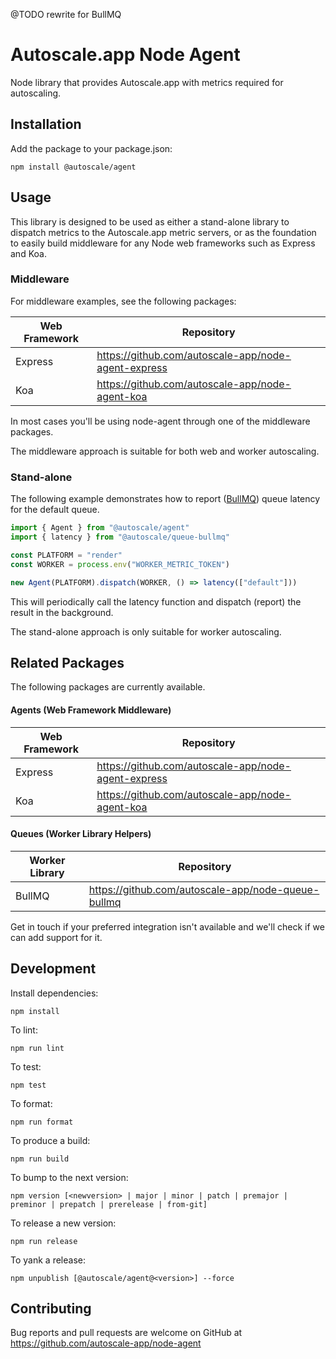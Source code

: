 @TODO rewrite for BullMQ

# Autoscale.app Node Agent

Node library that provides Autoscale.app with metrics required for autoscaling.

## Installation

Add the package to your package.json:

    npm install @autoscale/agent

## Usage

This library is designed to be used as either a stand-alone library to dispatch metrics to the Autoscale.app metric servers, or as the foundation to easily build middleware for any Node web frameworks such as Express and Koa.

### Middleware

For middleware examples, see the following packages:

| Web Framework | Repository                                          |
|---------------|-----------------------------------------------------|
| Express       | https://github.com/autoscale-app/node-agent-express |
| Koa           | https://github.com/autoscale-app/node-agent-koa     |

In most cases you'll be using node-agent through one of the middleware packages.

The middleware approach is suitable for both web and worker autoscaling.

### Stand-alone

The following example demonstrates how to report ([BullMQ](https://github.com/taskforcesh/bullmq)) queue latency for the default queue.

```ts
import { Agent } from "@autoscale/agent"
import { latency } from "@autoscale/queue-bullmq"

const PLATFORM = "render"
const WORKER = process.env("WORKER_METRIC_TOKEN")

new Agent(PLATFORM).dispatch(WORKER, () => latency(["default"]))
```

This will periodically call the latency function and dispatch (report) the result in the background.

The stand-alone approach is only suitable for worker autoscaling.

## Related Packages

The following packages are currently available.

#### Agents (Web Framework Middleware)

| Web Framework | Repository                                          |
|---------------|-----------------------------------------------------|
| Express       | https://github.com/autoscale-app/node-agent-express |
| Koa           | https://github.com/autoscale-app/node-agent-koa     |

#### Queues (Worker Library Helpers)

| Worker Library | Repository                                         |
|----------------|----------------------------------------------------|
| BullMQ         | https://github.com/autoscale-app/node-queue-bullmq |

Get in touch if your preferred integration isn't available and we'll check if we can add support for it.

## Development

Install dependencies:

    npm install

To lint:

    npm run lint

To test:

    npm test

To format:

    npm run format

To produce a build:

    npm run build

To bump to the next version:

    npm version [<newversion> | major | minor | patch | premajor | preminor | prepatch | prerelease | from-git]

To release a new version:

    npm run release

To yank a release:

    npm unpublish [@autoscale/agent@<version>] --force

## Contributing

Bug reports and pull requests are welcome on GitHub at https://github.com/autoscale-app/node-agent
